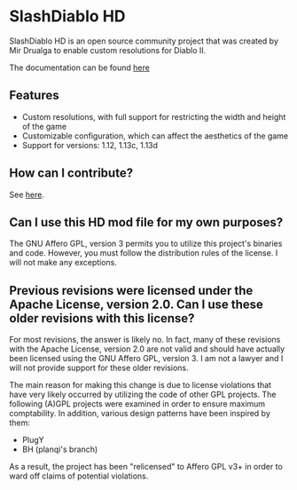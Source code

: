 # SlashDiablo HD

SlashDiablo HD is an open source community project that was created by Mir Drualga to enable custom resolutions for Diablo II.

The documentation can be found [here](https://github.com/IAmTrial/SlashDiablo-HD/wiki)

## Features

* Custom resolutions, with full support for restricting the width and height of the game
* Customizable configuration, which can affect the aesthetics of the game
* Support for versions: 1.12, 1.13c, 1.13d

## How can I contribute?

See [here](https://github.com/IAmTrial/SlashDiablo-Tools/wiki/Contributing).

## Can I use this HD mod file for my own purposes?

The GNU Affero GPL, version 3 permits you to utilize this project's binaries and code. However, you must follow the distribution rules of the license. I will not make any exceptions.

## Previous revisions were licensed under the Apache License, version 2.0. Can I use these older revisions with this license?

For most revisions, the answer is likely no. In fact, many of these revisions with the Apache License, version 2.0 are not valid and should have actually been licensed using the GNU Affero GPL, version 3. I am not a lawyer and I will not provide support for these older revisions.

The main reason for making this change is due to license violations that have very likely occurred by utilizing the code of other GPL projects. The following (A)GPL projects were examined in order to ensure maximum comptability. In addition, various design patterns have been inspired by them:
* PlugY
* BH (planqi's branch)

As a result, the project has been "relicensed" to Affero GPL v3+ in order to ward off claims of potential violations.
